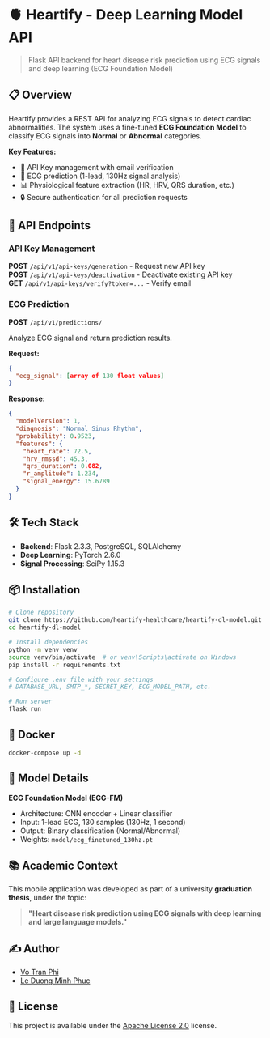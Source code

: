# 🫀 Heartify - Deep Learning Model API

> Flask API backend for heart disease risk prediction using ECG signals and deep learning (ECG Foundation Model)

## 📋 Overview

Heartify provides a REST API for analyzing ECG signals to detect cardiac abnormalities. The system uses a fine-tuned **ECG Foundation Model** to classify ECG signals into **Normal** or **Abnormal** categories.

**Key Features:**
- 🔐 API Key management with email verification
- 🤖 ECG prediction (1-lead, 130Hz signal analysis)
- 📊 Physiological feature extraction (HR, HRV, QRS duration, etc.)
- 🔒 Secure authentication for all prediction requests

## 🚀 API Endpoints

### API Key Management

**POST** `/api/v1/api-keys/generation` - Request new API key  
**POST** `/api/v1/api-keys/deactivation` - Deactivate existing API key  
**GET** `/api/v1/api-keys/verify?token=...` - Verify email

### ECG Prediction

**POST** `/api/v1/predictions/`

Analyze ECG signal and return prediction results.

**Request:**
```json
{
  "ecg_signal": [array of 130 float values]
}
```

**Response:**
```json
{
  "modelVersion": 1,
  "diagnosis": "Normal Sinus Rhythm",
  "probability": 0.9523,
  "features": {
    "heart_rate": 72.5,
    "hrv_rmssd": 45.3,
    "qrs_duration": 0.082,
    "r_amplitude": 1.234,
    "signal_energy": 15.6789
  }
}
```

## 🛠️ Tech Stack

- **Backend**: Flask 2.3.3, PostgreSQL, SQLAlchemy
- **Deep Learning**: PyTorch 2.6.0
- **Signal Processing**: SciPy 1.15.3

## 📦 Installation

```bash
# Clone repository
git clone https://github.com/heartify-healthcare/heartify-dl-model.git
cd heartify-dl-model

# Install dependencies
python -m venv venv
source venv/bin/activate  # or venv\Scripts\activate on Windows
pip install -r requirements.txt

# Configure .env file with your settings
# DATABASE_URL, SMTP_*, SECRET_KEY, ECG_MODEL_PATH, etc.

# Run server
flask run
```

## 🐳 Docker

```bash
docker-compose up -d
```

## 🔬 Model Details

**ECG Foundation Model (ECG-FM)**
- Architecture: CNN encoder + Linear classifier
- Input: 1-lead ECG, 130 samples (130Hz, 1 second)
- Output: Binary classification (Normal/Abnormal)
- Weights: `model/ecg_finetuned_130hz.pt`

## 📚 Academic Context

This mobile application was developed as part of a university **graduation thesis**, under the topic:

> **"Heart disease risk prediction using ECG signals with deep learning and large language models."**

## ✍️ Author

- [Vo Tran Phi](https://github.com/votranphi)
- [Le Duong Minh Phuc](https://github.com/minhphuc2544)

## 📄 License

This project is available under the [Apache License 2.0](https://www.apache.org/licenses/LICENSE-2.0) license.
